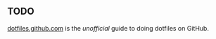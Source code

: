 
## TODO

[dotfiles.github.com](https://github.com/dotfiles/dotfiles.github.com) is the *unofficial* guide to doing dotfiles on GitHub.
